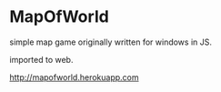 # MapOfWorld

simple map game originally written for windows in JS. 

imported to web.

http://mapofworld.herokuapp.com
